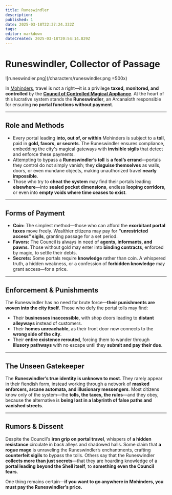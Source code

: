 ```yaml
---
title: Runeswindler
description: 
published: 1
date: 2025-03-18T22:37:24.332Z
tags: 
editor: markdown
dateCreated: 2025-03-18T20:54:14.829Z
---
```


# **Runeswindler, Collector of Passage**  
![runeswindler.png](/characters/runeswindler.png =500x)

In [Mohinders](/i/21), travel is not a right—it is a privilege **taxed, monitored, and controlled** by the **[Council of Controlled Magical Appliance](/i/81)**. At the heart of this lucrative system stands the **Runeswindler**, an Arcanaloth responsible for ensuring **no portal functions without payment**.  

---

## **Role and Methods**  
- Every portal leading **into, out of, or within** Mohinders is subject to a **toll**, paid in **gold, favors, or secrets**. The Runeswindler ensures compliance, embedding the city's magical gateways with **invisible sigils** that detect and enforce these payments.  
- Attempting to bypass a **Runeswindler’s toll** is **a fool’s errand**—portals they control do not simply vanish; they **disguise themselves** as walls, doors, or even mundane objects, making unauthorized travel **nearly impossible**.  
- Those who try to **cheat the system** may find their portals leading **elsewhere**—into **sealed pocket dimensions**, endless **looping corridors**, or even into **empty voids where time ceases to exist**.  

---

## **Forms of Payment**  
- **Coin:** The simplest method—those who can afford the **exorbitant portal taxes** move freely. Wealthier citizens may pay for **"unrestricted access" sigils**, granting passage for a set period.  
- **Favors:** The Council is always in need of **agents, informants, and pawns**. Those without gold may enter into **binding contracts**, enforced by magic, to settle their debts.  
- **Secrets:** Some portals require **knowledge** rather than coin. A whispered truth, a hidden weakness, or a confession of **forbidden knowledge** may grant access—for a price.  

---

## **Enforcement & Punishments**  
The Runeswindler has no need for brute force—**their punishments are woven into the city itself**. Those who defy the portal tolls may find:  
- Their **businesses inaccessible**, with shop doors leading to **distant alleyways** instead of customers.  
- Their **homes unreachable**, as their front door now connects to the **wrong side of the city**.  
- Their **entire existence rerouted**, forcing them to wander through **illusory pathways** with no escape until they **submit and pay their due**.  

---

## **The Unseen Gatekeeper**  
The **Runeswindler’s true identity is unknown to most**. They rarely appear in their fiendish form, instead working through a network of **masked enforcers, arcane automata, and illusionary messengers**. Most citizens know only of the system—the **tolls, the taxes, the rules**—and they obey, because the alternative is **being lost in a labyrinth of false paths and vanished streets**.  

---

## **Rumors & Dissent**  
Despite the Council's **iron grip on portal travel**, whispers of **a hidden resistance** circulate in back alleys and shadowed halls. Some claim that **a rogue mage** is unraveling the Runeswindler’s enchantments, crafting **counterfeit sigils** to bypass the tolls. Others say that the Runeswindler **collects more than just secrets**—that they are hoarding knowledge of a **portal leading beyond the Shell itself**, to **something even the Council fears**.  

One thing remains certain—**if you want to go anywhere in Mohinders, you must pay the Runeswindler’s price.**

